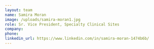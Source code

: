 ```yaml
---
layout: team
name: Samira Moran
image: /uploads/samira-moran1.jpg
role: Sr. Vice President, Specialty Clinical Sites
company:
phone:
linkedin_url: https://www.linkedin.com/in/samira-moran-1474b6b/
---
```

